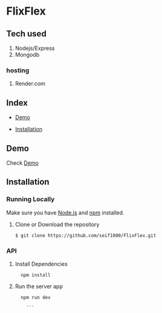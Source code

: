 # FlixFlex

## Tech used 

1. Nodejs/Express
2. Mongodb

### hosting

1. Render.com


## Index
+ [Demo](#demo)

+ [Installation](#installation)

## Demo<a name="demo"></a>
Check [Demo](https://flixflex-isxr.onrender.com/)




## Installation<a name="installation"></a>
### Running Locally
Make sure you have [Node.js](https://nodejs.org/) and [npm](https://www.npmjs.com/) installed.

 
1. Clone or Download the repository

	```
	$ git clone https://github.com/seif1000/FlixFlex.git
	
	```



### API 

1. Install Dependencies
	```
	  npm install
 
	```

2. Run the server app
	```
  	  npm run dev
 
        ```






